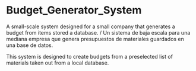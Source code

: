 # Budget_Generator_System
A small-scale system designed for a small company that generates a budget from items stored a database. / Un sistema de baja escala para una mediana empresa que genera presupuestos de materiales guardados en una base de datos.

This system is designed to create budgets from a preselected list of materials taken out from a local database.
